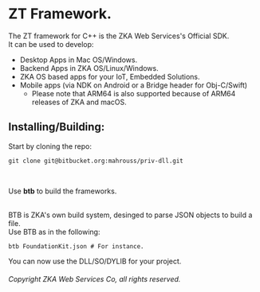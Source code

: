 # ZT Framework.

The ZT framework for C++ is the ZKA Web Services's Official SDK.
</br>
It can be used to develop:

- Desktop Apps in Mac OS/Windows.
- Backend Apps in ZKA OS/Linux/Windows.
- ZKA OS based apps for your IoT, Embedded Solutions.
- Mobile apps (via NDK on Android or a Bridge header for Obj-C/Swift)
  - Please note that ARM64 is also supported because of ARM64 releases of ZKA and macOS.

## Installing/Building:

Start by cloning the repo:

```
git clone git@bitbucket.org:mahrouss/priv-dll.git
```

</br>

Use __btb__ to build the frameworks.

</br>
BTB is ZKA's own build system, desinged to parse JSON objects to build a file.
</br>
Use BTB as in the following:

```
btb FoundationKit.json # For instance.
```

You can now use the DLL/SO/DYLIB for your project.

###### Copyright ZKA Web Services Co, all rights reserved.

